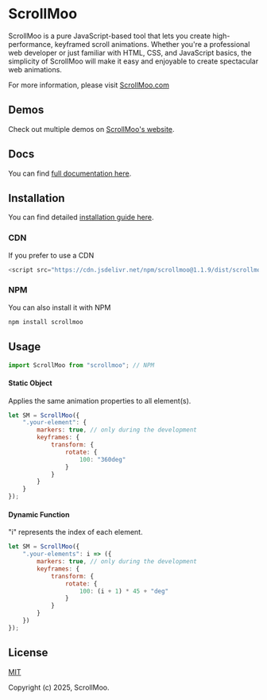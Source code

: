 # ScrollMoo

ScrollMoo is a pure JavaScript-based tool that lets you create high-performance, keyframed scroll animations. Whether you're a professional web developer or just familiar with HTML, CSS, and JavaScript basics, the simplicity of ScrollMoo will make it easy and enjoyable to create spectacular web animations.

For more information, please visit [ScrollMoo.com](https://scrollmoo.com)
## Demos

Check out multiple demos on [ScrollMoo's website](https://scrollmoo.com/demos).

## Docs

You can find [full documentation here](https://scrollmoo.com/docs/).


## Installation
You can find detailed [installation guide here](https://scrollmoo.com/installation).

### CDN
If you prefer to use a CDN

```javascript
<script src="https://cdn.jsdelivr.net/npm/scrollmoo@1.1.9/dist/scrollmoo.min.js"></script>
```

### NPM
You can also install it with NPM

```javascript
npm install scrollmoo
```
    
## Usage
```javascript
import ScrollMoo from "scrollmoo"; // NPM
```

#### Static Object
Applies the same animation properties to all element(s). 

```javascript
let SM = ScrollMoo({
    ".your-element": {
        markers: true, // only during the development
        keyframes: {
            transform: {
                rotate: {
                    100: "360deg"
                }
            }
        }
    }
});
```

#### Dynamic Function
"i" represents the index of each element.

```javascript
let SM = ScrollMoo({
    ".your-elements": i => ({
        markers: true, // only during the development
        keyframes: {
            transform: {
                rotate: {
                    100: (i + 1) * 45 + "deg"
                }
            }
        }
    })
});
```


## License

[MIT](https://choosealicense.com/licenses/mit/)

Copyright (c) 2025, ScrollMoo.
